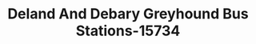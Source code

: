 ---
f_zip-code: 32724
f_state-code: FL
title: Deland And Debary Greyhound Bus Stations-15734
f_phone: 386-734-2747
f_city-only: Deland
f_address: 224 East Ohio Avenue Deland
f_location-unique-id: '15734'
slug: deland-and-debary-greyhound-bus-stations-15734
updated-on: '2024-05-30T13:46:58.046Z'
created-on: '2024-05-30T13:36:59.803Z'
published-on: '2024-05-30T13:54:32.469Z'
f_city-state: cms/city/deland-fl.md
f_company: cms/company/deland-and-debary-greyhound-bus-stations.md
f_state: cms/state/florida.md
layout: '[payday-loan].html'
tags: payday-loan
---